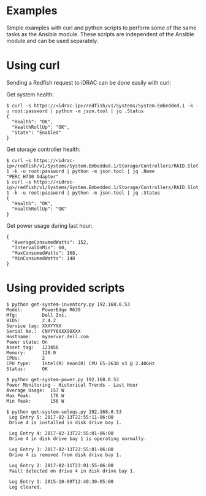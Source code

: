 # Examples

Simple examples with curl and python scripts to perform some of the same tasks as the Ansible module. These scripts are independent of the Ansible module and can be used separately.

# Using curl

Sending a Redfish request to iDRAC can be done easily with curl:

Get system health:

```
$ curl –s https://<idrac-ip>/redfish/v1/Systems/System.Embedded.1 -k -u root:password | python -m json.tool | jq .Status
{
  "Health": "OK",
  "HealthRollUp": "OK",
  "State": "Enabled"
}
```

Get storage controller health:
 
```
$ curl –s https://<idrac-ip>/redfish/v1/Systems/System.Embedded.1/Storage/Controllers/RAID.Slot.8-1 -k -u root:password | python -m json.tool | jq .Name
"PERC H730 Adapter"
$ curl –s https://<idrac-ip>/redfish/v1/Systems/System.Embedded.1/Storage/Controllers/RAID.Slot.8-1 -k -u root:password | python -m json.tool | jq .Status
{
  "Health": "OK",
  "HealthRollUp": "OK"
}
```

Get power usage during last hour:

```$ curl –s https://<idrac-ip>/redfish/v1/Chassis/System.Embedded.1/Power/PowerControl -k -u root:password | python -m json.tool | jq .PowerMetrics
{
  "AverageConsumedWatts": 152,
  "IntervalInMin": 60,
  "MaxConsumedWatts": 168,
  "MinConsumedWatts": 148
}
```

# Using provided scripts

```
$ python get-system-inventory.py 192.168.0.53
Model:       PowerEdge R630
Mfg:         Dell Inc.
BIOS:        2.4.2
Service tag: XXXYYXX
Serial No.:  CNYYY6XXX90XXX
Hostname:    myserver.dell.com
Power state: On
Asset tag:   123456
Memory:      128.0
CPUs:        2
CPU type:    Intel(R) Xeon(R) CPU E5-2630 v3 @ 2.40GHz
Status:      OK

$ python get-system-power.py 192.168.0.53
Power Monitoring - Historical Trends - Last Hour
Average Usage:  157 W
Max Peak:       176 W
Min Peak:       156 W

$ python get-system-selogs.py 192.168.0.53
 Log Entry 5: 2017-02-13T22:55:11-06:00
 Drive 4 is installed in disk drive bay 1.

 Log Entry 4: 2017-02-13T22:55:01-06:00
 Drive 4 in disk drive bay 1 is operating normally.

 Log Entry 3: 2017-02-13T22:55:01-06:00
 Drive 4 is removed from disk drive bay 1.

 Log Entry 2: 2017-02-11T23:01:55-06:00
 Fault detected on drive 4 in disk drive bay 1.

 Log Entry 1: 2015-10-09T12:40:30-05:00
 Log cleared.

```


